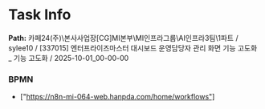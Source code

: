# Task Info

**Path:** 카페24(주)\본사사업장\[CG]MI본부\MI인프라그룹\AI인프라3팀\1파트 / sylee10 / [337015] 엔터프라이즈마스터 대시보드 운영담당자 관리 화면 기능 고도화 _ 기능 고도화 / 2025-10-01_00-00-00

### BPMN
- ["https://n8n-mi-064-web.hanpda.com/home/workflows"]

